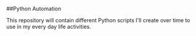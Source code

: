 ##Python Automation

This repository will contain different Python scripts I'll create over time to use in my every day life activities.
